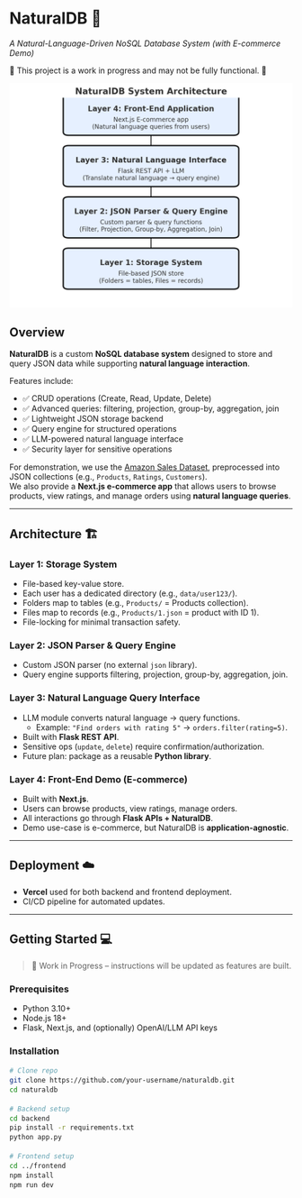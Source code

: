 # NaturalDB 🚀  
*A Natural-Language-Driven NoSQL Database System (with E-commerce Demo)*  

🚧 This project is a work in progress and may not be fully functional. 🚧

![architecture](architecture.png)

## Overview  
**NaturalDB** is a custom **NoSQL database system** designed to store and query JSON data while supporting **natural language interaction**.  

Features include:  
- ✅ CRUD operations (Create, Read, Update, Delete)  
- ✅ Advanced queries: filtering, projection, group-by, aggregation, join  
- ✅ Lightweight JSON storage backend  
- ✅ Query engine for structured operations  
- ✅ LLM-powered natural language interface  
- ✅ Security layer for sensitive operations  

For demonstration, we use the [Amazon Sales Dataset](https://www.kaggle.com/datasets/karkavelrajaj/amazon-sales-dataset), preprocessed into JSON collections (e.g., `Products`, `Ratings`, `Customers`).  
We also provide a **Next.js e-commerce app** that allows users to browse products, view ratings, and manage orders using **natural language queries**.  

---

## Architecture 🏗️  

### Layer 1: Storage System  
- File-based key-value store.  
- Each user has a dedicated directory (e.g., `data/user123/`).
- Folders map to tables (e.g., `Products/` = Products collection).  
- Files map to records (e.g., `Products/1.json` = product with ID 1).  
- File-locking for minimal transaction safety.  

### Layer 2: JSON Parser & Query Engine  
- Custom JSON parser (no external `json` library).  
- Query engine supports filtering, projection, group-by, aggregation, join.  

### Layer 3: Natural Language Query Interface  
- LLM module converts natural language → query functions.  
  - Example: `"Find orders with rating 5"` → `orders.filter(rating=5)`.  
- Built with **Flask REST API**.  
- Sensitive ops (`update`, `delete`) require confirmation/authorization.  
- Future plan: package as a reusable **Python library**.  

### Layer 4: Front-End Demo (E-commerce)  
- Built with **Next.js**.  
- Users can browse products, view ratings, manage orders.  
- All interactions go through **Flask APIs + NaturalDB**.  
- Demo use-case is e-commerce, but NaturalDB is **application-agnostic**.  

---

## Deployment ☁️  
- **Vercel** used for both backend and frontend deployment.  
- CI/CD pipeline for automated updates.  


---

## Getting Started 💻  

> 🚧 Work in Progress – instructions will be updated as features are built.  

### Prerequisites  
- Python 3.10+  
- Node.js 18+  
- Flask, Next.js, and (optionally) OpenAI/LLM API keys  

### Installation  
```bash
# Clone repo
git clone https://github.com/your-username/naturaldb.git
cd naturaldb

# Backend setup
cd backend
pip install -r requirements.txt
python app.py

# Frontend setup
cd ../frontend
npm install
npm run dev
